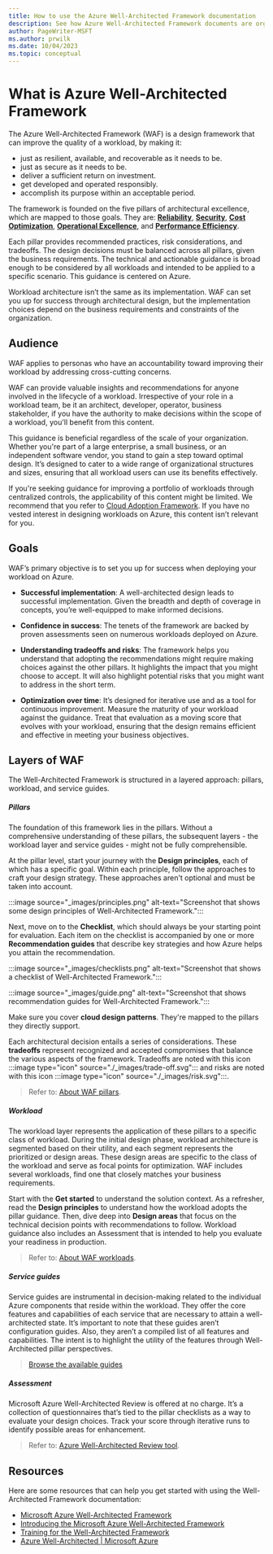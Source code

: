 ```yaml
---
title: How to use the Azure Well-Architected Framework documentation
description: See how Azure Well-Architected Framework documents are organized. Understand the meaning of bold and italic formatting in the documentation.
author: PageWriter-MSFT
ms.author: prwilk
ms.date: 10/04/2023
ms.topic: conceptual
---
```


# What is Azure Well-Architected Framework

The Azure Well-Architected Framework (WAF) is a design framework that can improve the quality of a workload, by making it:

- just as resilient, available, and recoverable as it needs to be.
- just as secure as it needs to be.
- deliver a sufficient return on investment.
- get developed and operated responsibly.
- accomplish its purpose within an acceptable period.

The framework is founded on the five pillars of architectural excellence, which are mapped to those goals. They are: [**Reliability**](./reliability/index.yml), [**Security**](./security/index.yml), [**Cost Optimization**](./cost-optimization/index.yml), [**Operational Excellence**](./operational-excellence/index.yml), and [**Performance Efficiency**](./performance-efficiency/index.yml).

Each pillar provides recommended practices, risk considerations, and tradeoffs. The design decisions must be balanced across all pillars, given the business requirements. The technical and actionable guidance is broad enough to be considered by all workloads and intended to be applied to a specific scenario. This guidance is centered on Azure.

Workload architecture isn’t the same as its implementation. WAF can set you up for success through architectural design, but the implementation choices depend on the business requirements and constraints of the organization.

## Audience

WAF applies to personas who have an accountability toward improving their workload by addressing cross-cutting concerns.  

WAF can provide valuable insights and recommendations for anyone involved in the lifecycle of a workload. Irrespective of your role in a workload team, be it an architect, developer, operator, business stakeholder, if you have the authority to make decisions within the scope of a workload, you'll benefit from this content.

This guidance is beneficial regardless of the scale of your organization. Whether you're part of a large enterprise, a small business, or an independent software vendor, you stand to gain a step toward optimal design. It’s designed to cater to a wide range of organizational structures and sizes, ensuring that all workload users can use its benefits effectively.

If you're seeking guidance for improving a portfolio of workloads through centralized controls, the applicability of this content might be limited. We recommend that you refer to [Cloud Adoption Framework](/azure/cloud-adoption-framework/). If you have no vested interest in designing workloads on Azure, this content isn’t relevant for you.

## Goals

WAF’s primary objective is to set you up for success when deploying your workload on Azure.

- **Successful implementation**: A well-architected design leads to successful implementation. Given the breadth and depth of coverage in concepts, you’re well-equipped to make informed decisions.

- **Confidence in success**: The tenets of the framework are backed by proven assessments seen on numerous workloads deployed on Azure.

- **Understanding tradeoffs and risks**: The framework helps you understand that adopting the recommendations might require making choices against the other pillars. It highlights the impact that you might choose to accept. It will also highlight potential risks that you might want to address in the short term.

- **Optimization over time**: It’s designed for iterative use and as a tool for continuous improvement. Measure the maturity of your workload against the guidance. Treat that evaluation as a moving score that evolves with your workload, ensuring that the design remains efficient and effective in meeting your business objectives.

## Layers of WAF

The Well-Architected Framework is structured in a layered approach: pillars, workload, and service guides.

##### Pillars

The foundation of this framework lies in the pillars. Without a comprehensive understanding of these pillars, the subsequent layers - the workload layer and service guides - might not be fully comprehensible.

At the pillar level, start your journey with the **Design principles**, each of which has a specific goal. Within each principle, follow the approaches to craft your design strategy. These approaches aren't optional and must be taken into account.

:::image source="_images/principles.png" alt-text="Screenshot that shows some design principles of Well-Architected Framework.":::

Next, move on to the **Checklist**, which should always be your starting point for evaluation. Each item on the checklist is accompanied by one or more **Recommendation guides** that describe key strategies and how Azure helps you attain the recommendation.

:::image  source="_images/checklists.png" alt-text="Screenshot that shows a checklist of Well-Architected Framework.":::

:::image source="_images/guide.png" alt-text="Screenshot that shows recommendation guides for  Well-Architected Framework.":::

Make sure you cover **cloud design patterns**. They're mapped to the pillars they directly support.

Each architectural decision entails a series of considerations. These **tradeoffs** represent recognized and accepted compromises that balance the various aspects of the framework. Tradeoffs are noted with this icon :::image type="icon" source="./_images/trade-off.svg"::: and risks are noted with this icon :::image type="icon" source="./_images/risk.svg":::.

> Refer to: [About WAF pillars](./pillars.md).

##### Workload

The workload layer represents the application of these pillars to a specific class of workload. During the initial design phase, workload architecture is segmented based on their utility, and each segment represents the prioritized or design areas. These design areas are specific to the class of the workload and serve as focal points for optimization. WAF includes several workloads, find one that closely matches your business requirements.

Start with the **Get started** to understand the solution context. As a refresher, read the **Design principles** to understand how the workload adopts the pillar guidance. Then, dive deep into **Design areas** that focus on the technical decision points with recommendations to follow. Workload guidance also includes an Assessment that is intended to help you evaluate your readiness in production.

> Refer to: [About WAF workloads](./workloads.md).

##### Service guides

Service guides are instrumental in decision-making related to the individual Azure components that reside within the workload. They offer the core features and capabilities of each service that are necessary to attain a well-architected state. It’s important to note that these guides aren’t configuration guides. Also, they aren’t a compiled list of all features and capabilities. The intent is to highlight the utility of the features through Well-Architected pillar perspectives.

> [Browse the available guides](./service-guides/index.yml)

##### Assessment

Microsoft Azure Well-Architected Review is offered at no charge. It’s a collection of questionnaires that’s tied to the pillar checklists as a way to evaluate your design choices. Track your score through iterative runs to identify possible areas for enhancement.

> Refer to: [Azure Well-Architected Review tool](/assessments/azure-architecture-review/).

## Resources

Here are some resources that can help you get started with using the Well-Architected Framework documentation:

- [Microsoft Azure Well-Architected Framework](/azure/well-architected/)
- [Introducing the Microsoft Azure Well-Architected Framework](https://azure.microsoft.com/blog/introducing-the-microsoft-azure-wellarchitected-framework/)
- [Training for the Well-Architected Framework](/training/modules/azure-well-architected-introduction/)
- [Azure Well-Architected | Microsoft Azure](https://azure.microsoft.com/solutions/cloud-enablement/well-architected/)
